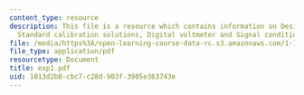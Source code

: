 ```yaml
---
content_type: resource
description: This file is a resource which contains information on Design curves,
  Standard calibration solutions, Digital voltmeter and Signal conditioning.
file: /media/https%3A/open-learning-course-data-rc.s3.amazonaws.com/1-101-introduction-to-civil-and-environmental-engineering-design-i-fall-2006/1013d2b8cbc7c28d903f3905e363743e_exp1.pdf
file_type: application/pdf
resourcetype: Document
title: exp1.pdf
uid: 1013d2b8-cbc7-c28d-903f-3905e363743e
---
```

